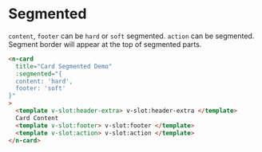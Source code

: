 # Segmented

`content`, `footer` can be `hard` or `soft` segmented. `action` can be segmented. Segment border will appear at the top of segmented parts.

```html
<n-card
  title="Card Segmented Demo"
  :segmented="{
  content: 'hard',
  footer: 'soft'
}"
>
  <template v-slot:header-extra> v-slot:header-extra </template>
  Card Content
  <template v-slot:footer> v-slot:footer </template>
  <template v-slot:action> v-slot:action </template>
</n-card>
```
